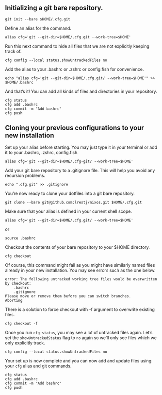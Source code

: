 Initializing a git bare repository.
-----------------------------------
```
git init --bare $HOME/.cfg.git
```

Define an alias for the command.    
```
alias cfg='git --git-dir=$HOME/.cfg.git --work-tree=$HOME'
```

Run this next command to hide all files that we are not explicitly keeping track of.

```
cfg config --local status.showUntrackedFiles no
```

Add the alias to your .bashrc or .zshrc or config.fish for convenience.

```
echo "alias cfg='git --git-dir=$HOME/.cfg.git/ --work-tree=$HOME'" >> $HOME/.bashrc
```


And that’s it! You can add all kinds of files and directories in your repository.
```
cfg status
cfg add .bashrc
cfg commit -m "Add bashrc"
cfg push
```
Cloning your previous configurations to your new installation
--------------------------------------------------------------------

Set up your alias before starting. You may just type it in your terminal or add it to your .bashrc, .zshrc, config.fish.

```
alias cfg='git --git-dir=$HOME/.cfg-git/ --work-tree=$HOME'
```

Add your git bare repository to a .gitignore file. This will help you avoid any recursion problems.

```
echo ".cfg.git" >> .gitignore
```



You’re now ready to clone your dotfiles into a git bare repository.

```
git clone --bare git@github.com:lrestj/nixos.git $HOME/.cfg.git
```


Make sure that your alias is defined in your current shell scope.

```
alias cfg='git --git-dir=$HOME/.cfg.git/ --work-tree=$HOME'
```

or

```
source .bashrc
```

Checkout the contents of your bare repository to your $HOME directory.

```
cfg checkout
```


Of course, this command might fail as you might have similarly named files already in your new installation. You may see errors such as the one below.
```
error: The following untracked working tree files would be overwritten by checkout:
    .bashrc
    .gitignore
Please move or remove them before you can switch branches.
Aborting
```
There is a solution to force checkout with -f argument to overwrite existing files.
```
cfg checkout -f
```


Once you run `cfg status`, you may see a lot of untracked files again. Let’s set the `showUntrackedStatus` flag to `no` again so we’ll only see files which we only explicitly track.

```
cfg config --local status.showUntrackedFiles no
```


Your set up is now complete and you can now add and update files using your `cfg` alias and git commands.

```
cfg status
cfg add .bashrc
cfg commit -m "Add bashrc"
cfg push
```
